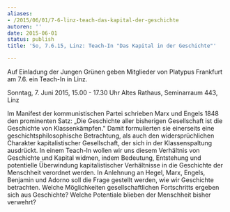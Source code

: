 ```yaml
---
aliases:
- /2015/06/01/7-6-linz-teach-das-kapital-der-geschichte
autoren: ''
date: 2015-06-01
status: publish
title: 'So, 7.6.15, Linz: Teach-In "Das Kapital in der Geschichte"'

---
```


Auf Einladung der Jungen Grünen geben Mitglieder von Platypus Frankfurt am 7.6. ein Teach-In in Linz.

Sonntag, 7. Juni 2015, 15.00 - 17.30 Uhr
Altes Rathaus, Seminarraum 443, Linz

Im Manifest der kommunistischen Partei schrieben Marx und Engels 1848 den prominenten Satz: „Die Geschichte aller bisherigen Gesellschaft ist die Geschichte von Klassenkämpfen." Damit formulierten sie einerseits eine geschichtsphilosophische Betrachtung, als auch den widersprüchlichen Charakter kapitalistischer Gesellschaft, der sich in der Klassenspaltung ausdrückt. In einem Teach-In wollen wir uns diesem Verhältnis von Geschichte und Kapital widmen, indem Bedeutung, Entstehung und potentielle Überwindung kapitalistischer Verhältnisse in die Geschichte der Menschheit verordnet werden. In Anlehnung an Hegel, Marx, Engels, Benjamin und Adorno soll die Frage gestellt werden, wie wir Geschichte betrachten. Welche Möglichkeiten gesellschaftlichen Fortschritts ergeben sich aus Geschichte? Welche Potentiale blieben der Menschheit bisher verwehrt?
